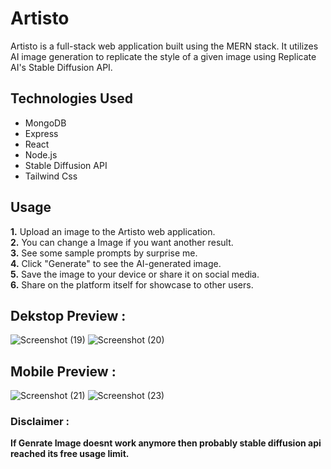 # Artisto
<p> Artisto is a full-stack web application built using the MERN stack.
It utilizes AI image generation to replicate the style of a given image using Replicate AI's Stable Diffusion API.
 </p>

## Technologies Used
* MongoDB
* Express
* React
* Node.js
* Stable Diffusion API
* Tailwind Css

## Usage
**1.** Upload an image to the Artisto web application.</br>
**2.** You can change a Image if you want another result.</br>
**3.** See some sample prompts by surprise me.</br> 
**4.** Click "Generate" to see the AI-generated image.</br>
**5.** Save the image to your device or share it on social media.</br>
**6.** Share on the platform itself for showcase to other users.</br>

## Dekstop Preview :
![Screenshot (19)](https://user-images.githubusercontent.com/92269596/233174398-4555e841-9e7b-42db-8c9a-d1af4b68afb6.png)
![Screenshot (20)](https://user-images.githubusercontent.com/92269596/233174439-68234ea6-54e0-4b31-be1f-2b1422fc6b9b.png)
## Mobile Preview :
![Screenshot (21)](https://user-images.githubusercontent.com/92269596/233174578-f7829948-b177-43e1-a977-92a9d2759e23.png)
![Screenshot (23)](https://user-images.githubusercontent.com/92269596/233174619-7bb3e125-abb9-4d58-b1c9-a63d66a95f24.png)

### Disclaimer :
**If Genrate Image doesnt work anymore then probably stable diffusion api reached its free usage limit.**
